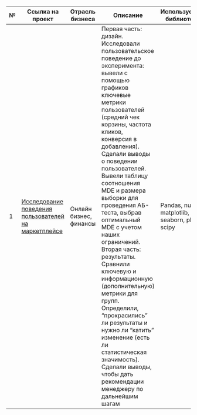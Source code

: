 № | Ссылка на проект | Отрасль бизнеса | Описание | Используемые библиотеки | Презентация проекта 
---|---|---|---|---|----
1 | [Исследование поведения пользователей на маркетплейсе](https://github.com/vladiknyaz/final_case/tree/8d33d6634782e85ee16280c83f643f7773ab4cbe/reserches_users) | Онлайн бизнес, финансы | Первая часть: дизайн. Исследовали пользовательское поведение до эксперимента: вывели с помощью графиков ключевые метрики пользователей (средний чек корзины, частота кликов, конверсия в добавления). Сделали выводы о поведении пользователей. Вывели таблицу соотношения MDE и размера выборки для проведения АБ-теста, выбрав  оптимальный MDE с учетом наших ограничений. Вторая часть: результаты. Сравнили ключевую и информационную (дополнительную) метрики для групп. Определили, “прокрасились” ли результаты и нужно ли “катить” изменение (есть ли статистическая значимость). Сделали выводы, чтобы дать рекомендации менеджеру по дальнейшим шагам | Раndas, numpy, matplotlib, seaborn, plotly, scipy | [Презентация "Исследование поведения пользователей на маркетплейсе"](https://drive.google.com/file/d/18qUYjOepXLl2txcYyxv1JG8lcqBcoLzy/view?usp=drive_link)
